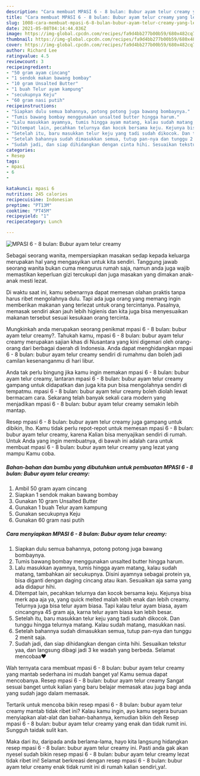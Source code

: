 ```yaml
---
description: "Cara membuat MPASI 6 - 8 bulan: Bubur ayam telur creamy yang lezat Untuk Jualan"
title: "Cara membuat MPASI 6 - 8 bulan: Bubur ayam telur creamy yang lezat Untuk Jualan"
slug: 1008-cara-membuat-mpasi-6-8-bulan-bubur-ayam-telur-creamy-yang-lezat-untuk-jualan
date: 2021-05-08T04:14:44.036Z
image: https://img-global.cpcdn.com/recipes/fa9d4bb277b00b59/680x482cq70/mpasi-6-8-bulan-bubur-ayam-telur-creamy-foto-resep-utama.jpg
thumbnail: https://img-global.cpcdn.com/recipes/fa9d4bb277b00b59/680x482cq70/mpasi-6-8-bulan-bubur-ayam-telur-creamy-foto-resep-utama.jpg
cover: https://img-global.cpcdn.com/recipes/fa9d4bb277b00b59/680x482cq70/mpasi-6-8-bulan-bubur-ayam-telur-creamy-foto-resep-utama.jpg
author: Richard Lee
ratingvalue: 4.5
reviewcount: 3
recipeingredient:
- "50 gram ayam cincang"
- "1 sendok makan bawang bombay"
- "10 gram Unsalted Butter"
- "1 buah Telur ayam kampung"
- "secukupnya Keju"
- "60 gram nasi putih"
recipeinstructions:
- "Siapkan dulu semua bahannya, potong potong juga bawang bombaynya."
- "Tumis bawang bombay menggunakan unsalted butter hingga harum."
- "Lalu masukkan ayamnya, tumis hingga ayam matang, kalau sudah matang, tambahkan air secukupnya. Disini ayamnya sebagai protein ya, bisa diganti dengan daging cincang atau ikan. Sesuaikan aja sama yang ada didapur hihi."
- "Ditempat lain, pecahkan telurnya dan kocok bersama keju. Kejunya bisa merk apa aja ya, yang quick melted malah lebih enak dan lebih creamy. Telurnya juga bisa telur ayam biasa. Tapi kalau telur ayam biasa, ayam cincangnya 45 gram aja, karna telur ayam biasa kan lebih besar."
- "Setelah itu, baru masukkan telur keju yang tadi sudah dikocok. Dan tunggu hingga telurnya matang. Kalau sudah matang, masukkan nasi."
- "Setelah bahannya sudah dimasukkan semua, tutup pan-nya dan tunggu 2 menit saja."
- "Sudah jadi, dan siap dihidangkan dengan cinta hihi. Sesuaikan tekstur yaa, dan langsung dibagi jadi 3 ke wadah yang berbeda. Selamat mencobaa❤"
categories:
- Resep
tags:
- mpasi
- 6
- 

katakunci: mpasi 6  
nutrition: 245 calories
recipecuisine: Indonesian
preptime: "PT13M"
cooktime: "PT45M"
recipeyield: "1"
recipecategory: Lunch

---
```



![MPASI 6 - 8 bulan: Bubur ayam telur creamy](https://img-global.cpcdn.com/recipes/fa9d4bb277b00b59/680x482cq70/mpasi-6-8-bulan-bubur-ayam-telur-creamy-foto-resep-utama.jpg)

Sebagai seorang wanita, mempersiapkan masakan sedap kepada keluarga merupakan hal yang mengasyikan untuk kita sendiri. Tanggung jawab seorang  wanita bukan cuma mengurus rumah saja, namun anda juga wajib memastikan keperluan gizi tercukupi dan juga masakan yang dimakan anak-anak mesti lezat.

Di waktu  saat ini, kamu sebenarnya dapat memesan olahan praktis tanpa harus ribet mengolahnya dulu. Tapi ada juga orang yang memang ingin memberikan makanan yang terlezat untuk orang tercintanya. Pasalnya, memasak sendiri akan jauh lebih higienis dan kita juga bisa menyesuaikan makanan tersebut sesuai kesukaan orang tercinta. 



Mungkinkah anda merupakan seorang penikmat mpasi 6 - 8 bulan: bubur ayam telur creamy?. Tahukah kamu, mpasi 6 - 8 bulan: bubur ayam telur creamy merupakan sajian khas di Nusantara yang kini digemari oleh orang-orang dari berbagai daerah di Indonesia. Anda dapat menghidangkan mpasi 6 - 8 bulan: bubur ayam telur creamy sendiri di rumahmu dan boleh jadi camilan kesenanganmu di hari libur.

Anda tak perlu bingung jika kamu ingin memakan mpasi 6 - 8 bulan: bubur ayam telur creamy, lantaran mpasi 6 - 8 bulan: bubur ayam telur creamy gampang untuk didapatkan dan juga kita pun bisa mengolahnya sendiri di tempatmu. mpasi 6 - 8 bulan: bubur ayam telur creamy boleh diolah lewat bermacam cara. Sekarang telah banyak sekali cara modern yang menjadikan mpasi 6 - 8 bulan: bubur ayam telur creamy semakin lebih mantap.

Resep mpasi 6 - 8 bulan: bubur ayam telur creamy juga gampang untuk dibikin, lho. Kamu tidak perlu repot-repot untuk memesan mpasi 6 - 8 bulan: bubur ayam telur creamy, karena Kalian bisa menyajikan sendiri di rumah. Untuk Anda yang ingin membuatnya, di bawah ini adalah cara untuk membuat mpasi 6 - 8 bulan: bubur ayam telur creamy yang lezat yang mampu Kamu coba.

<!--inarticleads1-->

##### Bahan-bahan dan bumbu yang dibutuhkan untuk pembuatan MPASI 6 - 8 bulan: Bubur ayam telur creamy:

1. Ambil 50 gram ayam cincang
1. Siapkan 1 sendok makan bawang bombay
1. Gunakan 10 gram Unsalted Butter
1. Gunakan 1 buah Telur ayam kampung
1. Gunakan secukupnya Keju
1. Gunakan 60 gram nasi putih




<!--inarticleads2-->

##### Cara menyiapkan MPASI 6 - 8 bulan: Bubur ayam telur creamy:

1. Siapkan dulu semua bahannya, potong potong juga bawang bombaynya.
1. Tumis bawang bombay menggunakan unsalted butter hingga harum.
1. Lalu masukkan ayamnya, tumis hingga ayam matang, kalau sudah matang, tambahkan air secukupnya. Disini ayamnya sebagai protein ya, bisa diganti dengan daging cincang atau ikan. Sesuaikan aja sama yang ada didapur hihi.
1. Ditempat lain, pecahkan telurnya dan kocok bersama keju. Kejunya bisa merk apa aja ya, yang quick melted malah lebih enak dan lebih creamy. Telurnya juga bisa telur ayam biasa. Tapi kalau telur ayam biasa, ayam cincangnya 45 gram aja, karna telur ayam biasa kan lebih besar.
1. Setelah itu, baru masukkan telur keju yang tadi sudah dikocok. Dan tunggu hingga telurnya matang. Kalau sudah matang, masukkan nasi.
1. Setelah bahannya sudah dimasukkan semua, tutup pan-nya dan tunggu 2 menit saja.
1. Sudah jadi, dan siap dihidangkan dengan cinta hihi. Sesuaikan tekstur yaa, dan langsung dibagi jadi 3 ke wadah yang berbeda. Selamat mencobaa❤




Wah ternyata cara membuat mpasi 6 - 8 bulan: bubur ayam telur creamy yang mantab sederhana ini mudah banget ya! Kamu semua dapat mencobanya. Resep mpasi 6 - 8 bulan: bubur ayam telur creamy Sangat sesuai banget untuk kalian yang baru belajar memasak atau juga bagi anda yang sudah jago dalam memasak.

Tertarik untuk mencoba bikin resep mpasi 6 - 8 bulan: bubur ayam telur creamy mantab tidak ribet ini? Kalau kamu ingin, ayo kamu segera buruan menyiapkan alat-alat dan bahan-bahannya, kemudian bikin deh Resep mpasi 6 - 8 bulan: bubur ayam telur creamy yang enak dan tidak rumit ini. Sungguh taidak sulit kan. 

Maka dari itu, daripada anda berlama-lama, hayo kita langsung hidangkan resep mpasi 6 - 8 bulan: bubur ayam telur creamy ini. Pasti anda gak akan nyesel sudah bikin resep mpasi 6 - 8 bulan: bubur ayam telur creamy lezat tidak ribet ini! Selamat berkreasi dengan resep mpasi 6 - 8 bulan: bubur ayam telur creamy enak tidak rumit ini di rumah kalian sendiri,ya!.

